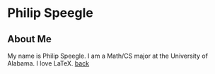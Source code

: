 # Philip Speegle
## About Me
My name is Philip Speegle. I am a Math/CS major at the University of Alabama. I love LaTeX.
[back](https://bconquest.github.io/ReserveRec/)
